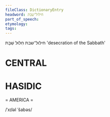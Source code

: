```yaml
---
fileClass: DictionaryEntry
headword: חילול־שבת
part_of_speech: 
etymology: 
tags: 
---
```

חילול־שבת
חִלּוּל שַׁבָּת
'desecration of the Sabbath'

CENTRAL
========

HASIDIC
=======
= AMERICA = 

/ˈxɪləl ˈšabəs/